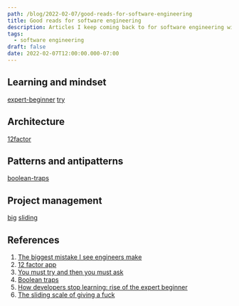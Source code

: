 ```yaml
---
path: /blog/2022-02-07/good-reads-for-software-engineering
title: Good reads for software engineering
description: Articles I keep coming back to for software engineering wisdom
tags:
  - software engineering
draft: false
date: 2022-02-07T12:00:00.000-07:00
---
```

## Learning and mindset

[expert-beginner]
[try]

## Architecture

[12factor]

## Patterns and antipatterns

[boolean-traps]

## Project management

[big]
[sliding]

## References

[big]: https://www.thezbook.com/the-biggest-mistake-i-see-engineers-make/
[12factor]: https://12factor.net/
[try]: https://www.mattringel.com/2013/09/30/you-must-try-and-then-you-must-ask/
[boolean-traps]: https://ariya.io/2011/08/hall-of-api-shame-boolean-trap
[expert-beginner]: https://daedtech.com/how-developers-stop-learning-rise-of-the-expert-beginner/
[sliding]: https://capwatkins.com/blog/the-sliding-scale-of-giving-a-fuck

1. [The biggest mistake I see engineers make][big]
1. [12 factor app][12factor]
1. [You must try and then you must ask][try]
1. [Boolean traps][boolean-traps]
1. [How developers stop learning: rise of the expert beginner][expert-beginner]
1. [The sliding scale of giving a fuck][sliding]
